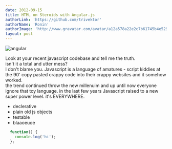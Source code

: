 ```yaml
---
date: 2012-09-15
title: HTML on Steroids with Angular.js
authorLink: 'https://github.com/trivektor'
authorName: 'Ronin'
authorImage: 'http://www.gravatar.com/avatar/a12a578a22e2c7b61745b4e52906fe3d?s=140&d=http%3A%2F%2Fgithub.com%2Fimages%2Fgravatars%2Fgravatar-140.png'
layout: post
---
```


![angular](http://angularjs.org/img/AngularJS-large.png)

Look at your recent javascript codebase and tell me the truth.  
isn't it a total and utter mess?  
I don't blame you. Javascript is a language of amatures -  script kiddies at the 90' copy pasted crappy code into their crappy websites and it somehow worked.  
the trend continued throw the new millenuim and up until 
now everyone ignore that toy language.
in the last few years Javascript raised to a new super power level. it's EVERYWHERE.

* declerative
* plain old js objects
* testable
* blaaoeuoe

```javascript
  function() {
    console.log('hi');
  };
```

